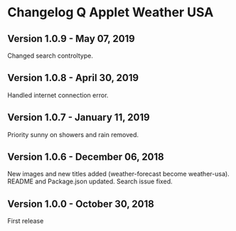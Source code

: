 # Changelog Q Applet Weather USA

## Version 1.0.9 - May 07, 2019

Changed search controltype.

## Version 1.0.8 - April 30, 2019

Handled internet connection error.

## Version 1.0.7 - January 11, 2019

Priority sunny on showers and rain removed.

## Version 1.0.6 - December 06, 2018

New images and new titles added (weather-forecast become weather-usa).
README and Package.json updated.
Search issue fixed.

## Version 1.0.0 - October 30, 2018

First release
